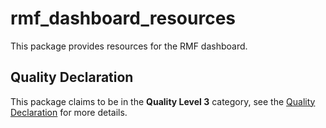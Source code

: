 # rmf\_dashboard\_resources

This package provides resources for the RMF dashboard.

## Quality Declaration

This package claims to be in the **Quality Level 3** category, see the [Quality Declaration](./QUALITY_DECLARATION.md) for more details.
